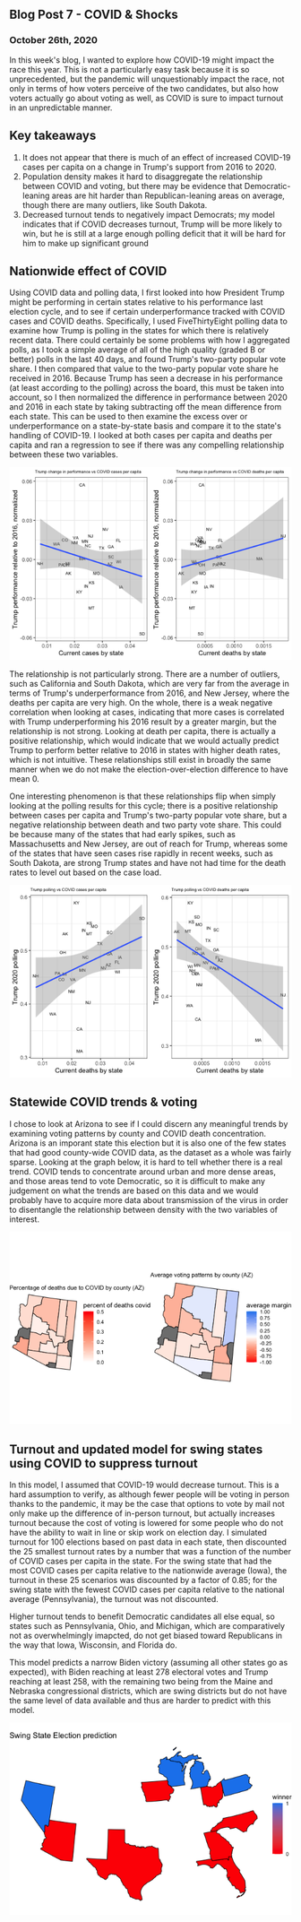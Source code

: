 ## Blog Post 7 - COVID & Shocks
### October 26th, 2020

In this week's blog, I wanted to explore how COVID-19 might impact the race this year. This is not a particularly easy task because it is so unprecedented, but the pandemic will unquestionably impact the race, not only in terms of how voters perceive of the two candidates, but also how voters actually go about voting as well, as COVID is sure to impact turnout in an unpredictable manner.

## Key takeaways
1. It does not appear that there is much of an effect of increased COVID-19 cases per capita on a change in Trump's support from 2016 to 2020.
2. Population density makes it hard to disaggregate the relationship between COVID and voting, but there may be evidence that Democratic-leaning areas are hit harder than Republican-leaning areas on average, though there are many outliers, like South Dakota.
3. Decreased turnout tends to negatively impact Democrats; my model indicates that if COVID decreases turnout, Trump will be more likely to win, but he is still at a large enough polling deficit that it will be hard for him to make up significant ground

## Nationwide effect of COVID
Using COVID data and polling data, I first looked into how President Trump might be performing in certain states relative to his performance last election cycle, and to see if certain underperformance tracked with COVID cases and COVID deaths. 
Specifically, I used FiveThirtyEight polling data to examine how Trump is polling in the states for which there is relatively recent data. There could certainly be some problems with how I aggregated polls, as I took a simple average of all of the high quality (graded B or better) polls in the last 40 days, and found Trump's two-party popular vote share. I then compared that value to the two-party popular vote share he received in 2016. Because Trump has seen a decrease in his performance (at least according to the polling) across the board, this must be taken into account, so I then normalized the difference in performance between 2020 and 2016 in each state by taking subtracting off the mean difference from each state.
This can be used to then examine the excess over or underperformance on a state-by-state basis and compare it to the state's handling of COVID-19. I looked at both cases per capita and deaths per capita and ran a regression to see if there was any compelling relationship between these two variables.

![](https://github.com/eric-white2021/gov1347blog/blob/gh-pages/covid_compare_trump.png?raw=true)

The relationship is not particularly strong. There are a number of outliers, such as California and South Dakota, which are very far from the average in terms of Trump's underperformance from 2016, and New Jersey, where the deaths per capita are very high. On the whole, there is a weak negative correlation when looking at cases, indicating that more cases is correlated with Trump underperforming his 2016 result by a greater margin, but the relationship is not strong. Looking at death per capita, there is actually a positive relationship, which would indicate that we would actually predict Trump to perform better relative to 2016 in states with higher death rates, which is not intuitive. These relationships still exist in broadly the same manner when we do not make the election-over-election difference to have mean 0.

One interesting phenomenon is that these relationships flip when simply looking at the polling results for this cycle; there is a positive relationship between cases per capita and Trump's two-party popular vote share, but a negative relationship between death and two party vote share. This could be because many of the states that had early spikes, such as Massachusetts and New Jersey, are out of reach for Trump, whereas some of the states that have seen cases rise rapidly in recent weeks, such as South Dakota, are strong Trump states and have not had time for the death rates to level out based on the case load.

![](https://github.com/eric-white2021/gov1347blog/blob/gh-pages/covid_polling_trump.png?raw=true)


## Statewide COVID trends & voting
I chose to look at Arizona to see if I could discern any meaningful trends by examining voting patterns by county and COVID death concentration. Arizona is an imporant state this election but it is also one of the few states that had good county-wide COVID data, as the dataset as a whole was fairly sparse. Looking at the graph below, it is hard to tell whether there is a real trend. COVID tends to concentrate around urban and more dense areas, and those areas tend to vote Democratic, so it is difficult to make any judgement on what the trends are based on this data and we would probably have to acquire more data about transmission of the virus in order to disentangle the relationship between density with the two variables of interest.

![](https://github.com/eric-white2021/gov1347blog/blob/gh-pages/az_cov.png?raw=true)


## Turnout and updated model for swing states using COVID to suppress turnout
In this model, I assumed that COVID-19 would decrease turnout. This is a hard assumption to verify, as although fewer people will be voting in person thanks to the pandemic, it may be the case that options to vote by mail not only make up the difference of in-person turnout, but actually increases turnout because the cost of voting is lowered for some people who do not have the ability to wait in line or skip work on election day. I simulated turnout for 100 elections based on past data in each state, then discounted the 25 smallest turnout rates by a number that was a function of the number of COVID cases per capita in the state. For the swing state that had the most COVID cases per capita relative to the nationwide average (Iowa), the turnout in these 25 scenarios was discounted by a factor of 0.85; for the swing state with the fewest COVID cases per capita relative to the national average (Pennsylvania), the turnout was not discounted. 

Higher turnout tends to benefit Democratic candidates all else equal, so states such as Pennsylvania, Ohio, and Michigan, which are comparatively not as overwhelmingly imapcted, do not get biased toward Republicans in the way that Iowa, Wisconsin, and Florida do.

This model predicts a narrow Biden victory (assuming all other states go as expected), with Biden reaching at least 278 electoral votes and Trump reaching at least 258, with the remaining two being from the Maine and Nebraska congressional districts, which are swing districts but do not have the same level of data available and thus are harder to predict with this model.

![](https://github.com/eric-white2021/gov1347blog/blob/gh-pages/swing_covid_pred.png?raw=true)


